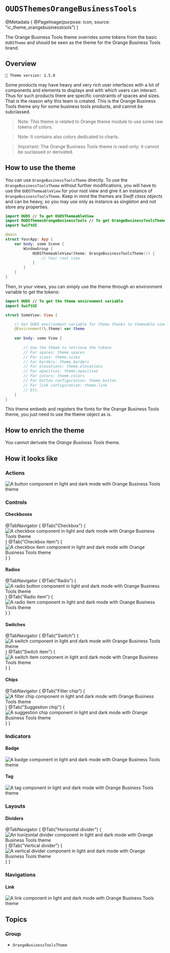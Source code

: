 # ``OUDSThemesOrangeBusinessTools``

@Metadata {
    @PageImage(purpose: icon, source: "ic_theme_orangebusinesstools")
}
<!-- 
Do not add @PageImage(purpose: card) because not managed for landing page of online doc.
See https://github.com/swiftlang/swift-docc/issues/1283
-->

The Orange Business Tools theme overrides some tokens from the basic `OUDSTheme` and should be seen as the theme for the Orange Business Tools brand.

## Overview

<!-- NOTE: Do not forget to update tokens version -->
```
🧬 Theme version: 1.5.0
```

Some products may have heavy and very rich user interfaces with a lot of components and elements to displays and
with which users can interact. Thus for such products there are specific constraints of spaces and sizes.
That is the reason why this team is created.
This is the Orange Business Tools theme any for some business tools products, and cannot be subclassed.

> Note: This theme is related to Orange theme module to use some raw tokens of colors.

> Note: It contains also colors dedicated to charts.

> Important: The Orange Business Tools theme is read-only: it cannot be suclassed or derivated.

## How to use the theme

You can use ``OrangeBusinessToolsTheme`` directly. To use the ``OrangeBusinessToolsTheme`` without further modifications, you will have to use the `OUDSThemeableView` for your root view and give it an instance of ``OrangeBusinessToolsTheme``. Keep in mind the themes are *Swift class objects* and can be heavy, so you may use only as instance as singleton and not store any properties.

```swift
import OUDS // To get OUDSThemeableView
import OUDSThemesOrangeBusinessTools // To get OrangeBusinessToolsTheme
import SwiftUI

@main
struct YourApp: App {
    var body: some Scene {
        WindowGroup {
            OUDSThemeableView(theme: OrangeBusinessToolsTheme()) {
                // Your root view
            }
        }
    }
}
```

Then, in your views, you can simply use the theme through an environment variable to get the tokens:

```swift
import OUDS // To get the theme environment variable
import SwiftUI

struct SomeView: View {

    // Get OUDS environment variable for theme thanks to themeable view
    @Environment(\.theme) var theme
    
    var body: some View {
        
        // Use the theme to retrieve the tokens
        // For spaces: theme.spaces
        // For sizes: theme.sizes
        // For borders: theme.borders
        // For elevations: theme.elevations
        // For opacities: theme.opacities
        // For colors: theme.colors
        // For button configuration: theme.button
        // For link configuration: theme.link
        // Etc.
    }
}
```

This theme embeds and registers the fonts for the Orange Business Tools theme, you just need to use the theme object as is.

## How to enrich the theme

You cannot derivate the *Orange Business Tools* theme.

## How it looks like
<!-- Use online images because stored in another Swift Package library and do not want to replicate assets -->

### Actions

![A button component in light and dark mode with Orange Business Tools theme](https://ios.unified-design-system.orange.com/images/OUDSComponents/component_button_enabled_strong_OrangeBusinessTools.png)

### Controls

#### Checkboxes

@TabNavigator {
    @Tab("Checkbox") {
        ![A checkbox component in light and dark mode with Orange Business Tools theme](https://ios.unified-design-system.orange.com/images/OUDSComponents/component_checkbox_enabled_selected_OrangeBusinessTools.png)        
    }
    @Tab("Checkbox item") {
        ![A checkbox item component in light and dark mode with Orange Business Tools theme](https://ios.unified-design-system.orange.com/images/OUDSComponents/component_checkbox_item_OrangeBusinessTools.png)
    }
}
<!-- Maybe not relevant to display checkbox picker -->

#### Radios

@TabNavigator {
    @Tab("Radio") {
        ![A radio button component in light and dark mode with Orange Business Tools theme](https://ios.unified-design-system.orange.com/images/OUDSComponents/component_radio_enabled_selected_OrangeBusinessTools.png)        
    }
    @Tab("Radio item") {
        ![A radio item component in light and dark mode with Orange Business Tools theme](https://ios.unified-design-system.orange.com/images/OUDSComponents/component_radioitem_enabled_selected_OrangeBusinessTools.png)
    }
}
<!-- Maybe not relevant to display radio picker -->

#### Switches

@TabNavigator {
    @Tab("Switch") {
        ![A switch component in light and dark mode with Orange Business Tools theme](https://ios.unified-design-system.orange.com/images/OUDSComponents/component_switch_enabled_selected_OrangeBusinessTools.png)        
    }
    @Tab("Switch item") {
        ![A switch item component in light and dark mode with Orange Business Tools theme](https://ios.unified-design-system.orange.com/images/OUDSComponents/component_switchitem_enabled_selected_OrangeBusinessTools.png)
    }
}

#### Chips

@TabNavigator {
    @Tab("Filter chip") {
        ![A filter chip component in light and dark mode with Orange Business Tools theme](https://ios.unified-design-system.orange.com/images/OUDSComponents/component_filterchip_text_enabled_OrangeBusinessTools.png)        
    }
    @Tab("Suggestion chip") {
        ![A suggestion chip component in light and dark mode with Orange Business Tools theme](https://ios.unified-design-system.orange.com/images/OUDSComponents/component_suggestionchip_text_icon_enabled_OrangeBusinessTools.png)
    }
}
<!-- Maybe not relevant to display chip picker -->

### Indicators

#### Badge

![A badge component in light and dark mode with Orange Business Tools theme](https://ios.unified-design-system.orange.com/images/OUDSComponents/component_badge_count_large_accent_OrangeBusinessTools.png)

#### Tag

![A tag component in light and dark mode with Orange Business Tools theme](https://ios.unified-design-system.orange.com/images/OUDSComponents/component_tag_bullet_emphasized_accent_rounded_default_OrangeBusinessTools.png)

### Layouts

<!-- Maybe not relevant to display colored surface -->

#### Dividers

@TabNavigator {
    @Tab("Horizontal divider") {
        ![An horizontal divider component in light and dark mode with Orange Business Tools theme](https://ios.unified-design-system.orange.com/images/OUDSComponents/component_horizontaldivider_OrangeBusinessTools.png)
    }
    @Tab("Vertical divider") {
        ![A vertical divider component in light and dark mode with Orange Business Tools theme](https://ios.unified-design-system.orange.com/images/OUDSComponents/component_verticaldivider_OrangeBusinessTools.png)
    }
}

### Navigations

#### Link

![A link component in light and dark mode with Orange Business Tools theme](https://ios.unified-design-system.orange.com/images/OUDSComponents/component_link_enabled_default_next_OrangeBusinessTools.png)

## Topics

### Group

- ``OrangeBusinessToolsTheme``
